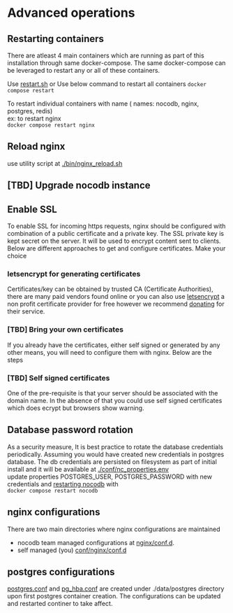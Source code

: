 # Advanced operations 

## Restarting containers 
There are atleast 4 main containers which are running as part of this installation through same docker-compose. The same docker-compose can be leveraged to restart any or all of these containers. 

Use [restart.sh](./bin/restart.sh) or Use below command to restart all containers
``` docker compose restart ```

To restart individual containers with name ( names:  nocodb, nginx, postgres, redis)\
ex: to restart nginx\
``` docker compose restart nginx ```

## Reload nginx 
use utility script at [./bin/nginx_reload.sh](./bin/nginx_reload.sh)

## [TBD] Upgrade nocodb instance 

## Enable SSL
To enable SSL for incoming https requests, nginx should be configured with combination of a public certificate and a private key. The SSL private key is kept secret on the server. It will be used to encrypt content sent to clients. 
Below are different approaches to get and configure certificates. Make your choice
### letsencrypt for generating certificates 
Certificates/key can be obtained by trusted CA (Certificate Authorities), there are many paid vendors found online or you can also use [letsencrypt](https://letsencrypt.org/) a non profit certificate provider for free however we recommend [donating](https://www.abetterinternet.org/donate/) for their service. 

### [TBD] Bring your own certificates 
If you already have the certificates, either self signed or generated by any other means, you will need to configure them with nginx. Below are the steps

### [TBD] Self signed certificates 
One of the pre-requisite is that your server should be associated with the domain name. In the absence of that you could use self signed certificates which does ecrypt but browsers show warning.

## Database password rotation 
As a security measure, It is best practice to rotate the database credentials periodically. Assuming you would have created new credentials in postgres database. The db credentials are persisted on filesystem as part of initial install and it will be available at 
[./conf/nc_properties.env](./conf/nc_properties.env)\
update properties POSTGRES_USER, POSTGRES_PASSWORD with new credentials and [restarting nocodb](#restarting-containers) with\
```docker compose restart nocodb```

## nginx configurations 
There are two main directories where nginx configurations are maintained 
- nocodb team managed configurations at [nginx/conf.d](./conf/nginx/conf.d).
- self managed (you) [conf/nginx/conf.d](./conf/nginx/conf.d) 

## postgres configurations 
[postgres.conf](./data/postgres/postgresql.conf) and [pg_hba.conf](./data/postgres/pg_hba.conf) are created under ./data/postgres directory upon first postgres container creation. The configurations can be updated and restarted continer to take affect.